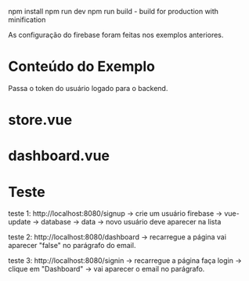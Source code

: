 npm install
npm run dev
npm run build - build for production with minification


As configuração do firebase foram feitas nos exemplos anteriores.

# Conteúdo do Exemplo
Passa o token do usuário logado para o backend.

# store.vue


# dashboard.vue


# Teste
teste 1:
http://localhost:8080/signup -> crie um usuário
firebase -> vue-update -> database -> data -> novo usuário deve aparecer na lista

teste 2:
http://localhost:8080/dashboard -> recarregue a página
vai aparecer "false" no parágrafo do email.

teste 3:
http://localhost:8080/signin -> recarregue a página
faça login -> clique em "Dashboard" -> vai aparecer o email no parágrafo.